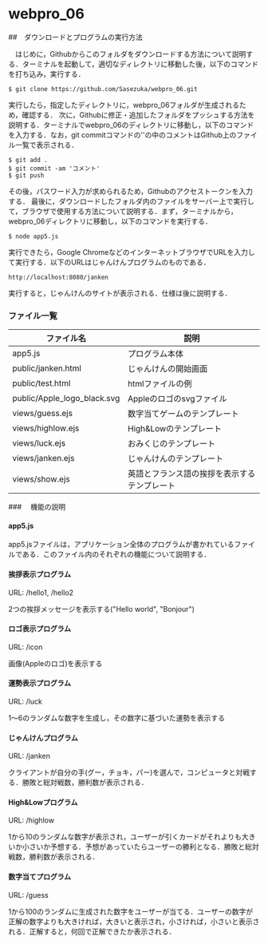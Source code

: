 # webpro_06

##　ダウンロードとプログラムの実行方法

　はじめに，Githubからこのフォルダをダウンロードする方法について説明する．ターミナルを起動して，適切なディレクトリに移動した後，以下のコマンドを打ち込み，実行する．
```shell-session
$ git clone https://github.com/Sasezuka/webpro_06.git
```
実行したら，指定したディレクトリに，webpro_06フォルダが生成されるため，確認する．
次に，Githubに修正・追加したフォルダをプッシュする方法を説明する．ターミナルでwebpro_06のディレクトリに移動し，以下のコマンドを入力する．なお，git commitコマンドの''の中のコメントはGithub上のファイル一覧で表示される．
```shell-session
$ git add .
$ git commit -am 'コメント'
$ git push
```
その後，パスワード入力が求められるため，Githubのアクセストークンを入力する．
最後に，ダウンロードしたフォルダ内のファイルをサーバー上で実行して，ブラウザで使用する方法について説明する．まず，ターミナルから，webpro_06ディレクトリに移動し，以下のコマンドを実行する．
```shell-session
$ node app5.js
```
実行できたら，Google ChromeなどのインターネットブラウザでURLを入力して実行する．以下のURLはじゃんけんプログラムのものである．
```shell-session
http://localhost:8080/janken
```
実行すると，じゃんけんのサイトが表示される．仕様は後に説明する．
### ファイル一覧

ファイル名 | 説明
-|-
app5.js | プログラム本体
public/janken.html | じゃんけんの開始画面
public/test.html | htmlファイルの例
public/Apple_logo_black.svg | Appleのロゴのsvgファイル
views/guess.ejs | 数字当てゲームのテンプレート
views/highlow.ejs | High&Lowのテンプレート
views/luck.ejs | おみくじのテンプレート
views/janken.ejs | じゃんけんのテンプレート
views/show.ejs | 英語とフランス語の挨拶を表示するテンプレート

###　 機能の説明
#### app5.js

app5.jsファイルは，アプリケーション全体のプログラムが書かれているファイルである．このファイル内のそれぞれの機能について説明する．

#### 挨拶表示プログラム
URL: /hello1, /hello2

2つの挨拶メッセージを表示する("Hello world", "Bonjour")

#### ロゴ表示プログラム
URL: /icon

画像(Appleのロゴ)を表示する

#### 運勢表示プログラム
URL: /luck

1〜6のランダムな数字を生成し，その数字に基づいた運勢を表示する

#### じゃんけんプログラム
URL: /janken

クライアントが自分の手(グー，チョキ，パー)を選んで，コンピュータと対戦する．勝敗と総対戦数，勝利数が表示される．

#### High&Lowプログラム
URL: /highlow

1から10のランダムな数字が表示され，ユーザーが引くカードがそれよりも大きいか小さいか予想する．予想があっていたらユーザーの勝利となる．勝敗と総対戦数，勝利数が表示される．

#### 数字当てプログラム
URL: /guess

1から100のランダムに生成された数字をユーザーが当てる．ユーザーの数字が正解の数字よりも大きければ，大きいと表示され，小さければ，小さいと表示される．正解すると，何回で正解できたか表示される．